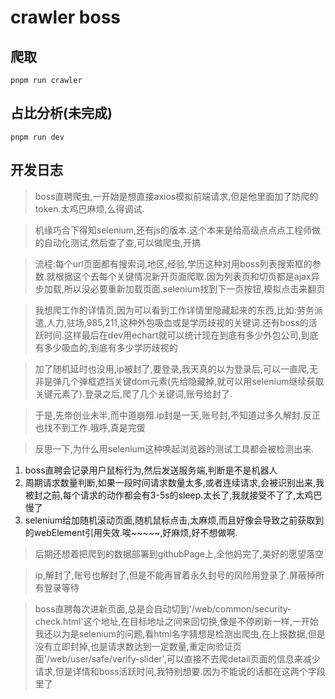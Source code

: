 # crawler boss

## 爬取
```
pnpm run crawler
```

## 占比分析(未完成)
```
pnpm run dev
```

## 开发日志

> boss直聘爬虫,一开始是想直接axios模拟前端请求,但是他里面加了防爬的token.太鸡巴麻烦,么得调试.

> 机缘巧合下得知selenium,还有js的版本.这个本来是给高级点点点工程师做的自动化测试,然后查了查,可以做爬虫,开搞

> 流程:每个url页面都有搜索词,地区,经验,学历这种对用boss列表搜索框的参数.就根据这个去每个关键情况新开页面爬取.因为列表页和切页都是ajax异步加载,所以没必要重新加载页面.selenium找到下一页按钮,模拟点击来翻页

> 我想爬工作的详情页,因为可以看到工作详情里隐藏起来的东西,比如:劳务派遣,人力,驻场,985,211,这种外包吸血或是学历歧视的关键词.还有boss的活跃时间.这样最后在dev用echart就可以统计现在到底有多少外包公司,到底有多少吸血的,到底有多少学历歧视的

> 加了随机延时也没用,ip被封了,要登录,我天真的以为登录后,可以一直爬,无非是弹几个弹框遮挡关键dom元素(先给隐藏掉,就可以用selenium继续获取关键元素了).登录之后,爬了几个关键词,账号给封了.

> 于是,先帝创业未半,而中道崩殂.ip封是一天,账号封,不知道过多久解封.反正也找不到工作.哦呼,真是完蛋

> 反思一下,为什么用selenium这种唤起浏览器的测试工具都会被检测出来.
1. boss直聘会记录用户鼠标行为,然后发送服务端,判断是不是机器人
2. 周期请求数量判断,如果一段时间请求数量太多,或者连续请求,会被识别出来,我被封之前,每个请求的动作都会有3-5s的sleep.太长了,我就接受不了了,太鸡巴慢了
3. selenium给加随机滚动页面,随机鼠标点击,太麻烦,而且好像会导致之前获取到的webElement引用失效.唉~~~~~,好麻烦,好不想做啊.

> 后期还想着把爬到的数据部署到githubPage上,全他妈完了,美好的愿望落空

> ip,解封了,账号也解封了,但是不能再冒着永久封号的风险用登录了.屏蔽掉所有登录等待

> boss直聘每次进新页面,总是会自动切到'/web/common/security-check.html'这个地址,在目标地址之间来回切换,像是不停刷新一样,一开始我还以为是selenium的问题,看html名字猜想是检测出爬虫,在上报数据,但是没有立即封掉,也是请求数达到一定数量,重定向验证页面'/web/user/safe/verify-slider',可以直接不去爬detail页面的信息来减少请求,但是详情和boss活跃时间,我特别想要.因为不能说的话都在这两个字段里了

